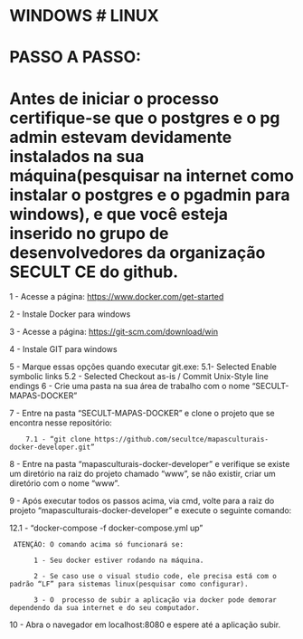# WINDOWS # LINUX

# PASSO A PASSO:

# Antes de iniciar o processo certifique-se que o postgres e o pg admin estevam devidamente instalados na sua máquina(pesquisar na internet como instalar o postgres e o pgadmin para windows), e que você esteja inserido no grupo de desenvolvedores da organização SECULT CE do github.

1 - Acesse a página: https://www.docker.com/get-started

2 - Instale Docker para windows

3 -  Acesse a página: https://git-scm.com/download/win

4 - Instale GIT para windows

5 - Marque essas opções quando executar git.exe:
        5.1-  Selected Enable symbolic links
        5.2 -  Selected Checkout as-is / Commit Unix-Style line endings
6 - Crie uma pasta na sua área de trabalho com o nome “SECULT-MAPAS-DOCKER”

7 - Entre na pasta “SECULT-MAPAS-DOCKER” e clone o projeto que se encontra nesse repositório:


        7.1 - “git clone https://github.com/secultce/mapasculturais-docker-developer.git”


8 - Entre na pasta “mapasculturais-docker-developer” e verifique se existe um diretório na raiz do projeto chamado “www”, se não existir, criar um diretório com o nome “www”.

9 - Após executar todos os passos acima, via cmd, volte para a raiz do projeto “mapasculturais-docker-developer” e execute o seguinte comando: 

12.1 - “docker-compose -f docker-compose.yml up”
	
     ATENÇÃO: O comando acima só funcionará se: 

          1 - Seu docker estiver rodando na máquina.

          2 - Se caso use o visual studio code, ele precisa está com o padrão “LF” para sistemas linux(pesquisar como configurar).

          3 - O  processo de subir a aplicação via docker pode demorar dependendo da sua internet e do seu computador.   

10 - Abra o navegador em localhost:8080 e espere até a aplicação subir. 

